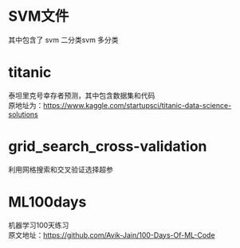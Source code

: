 # SVM文件
其中包含了 svm 二分类svm 多分类  
# titanic
泰坦里克号幸存者预测，其中包含数据集和代码  
原地址为：https://www.kaggle.com/startupsci/titanic-data-science-solutions  
# grid_search_cross-validation
利用网格搜索和交叉验证选择超参  
# ML100days
机器学习100天练习  
原文地址：https://github.com/Avik-Jain/100-Days-Of-ML-Code   
